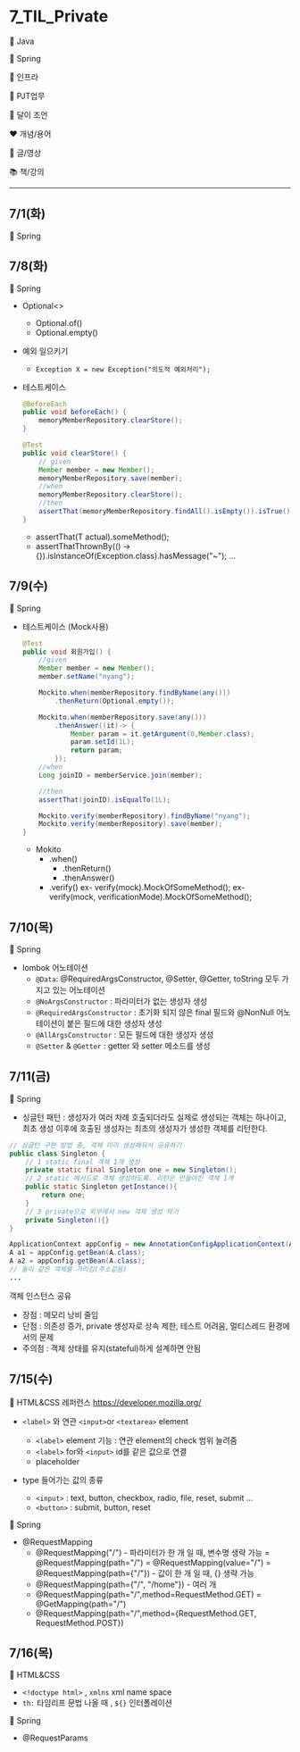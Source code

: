 # 7_TIL_Private

:purple_heart: Java

:green_heart: Spring

:black_heart: 인프라

:handshake: PJT업무

:crescent_moon: 달이 조언​

:heart: 개념/용어

:blue_heart: 글/영상

:books: 책/강의

---

## 7/1(화)
:green_heart: Spring


## 7/8(화)
:green_heart: Spring

- Optional<>
    - Optional.of()
    - Optional.empty()


- 예외 일으키기
    - ``` Exception X = new Exception("의도적 예외처리"); ```
- 테스트케이스
    ```java
    @BeforeEach
    public void beforeEach() {
        memoryMemberRepository.clearStore();
    }

    @Test
    public void clearStore() {
        // given
        Member member = new Member();
        memoryMemberRepository.save(member);
        //when
        memoryMemberRepository.clearStore();
        //then
        assertThat(memoryMemberRepository.findAll().isEmpty()).isTrue();
    }
    ```
    - assertThat(T actual).someMethod();
    - assertThatThrownBy(() -> {}).isInstanceOf(Exception.class).hasMessage("~");
    ...

## 7/9(수)
:green_heart: Spring
- 테스트케이스 (Mock사용)
    ```java
    @Test
    public void 회원가입() {
        //given
        Member member = new Member();
        member.setName("nyang");

        Mockito.when(memberRepository.findByName(any()))
            .thenReturn(Optional.empty());

        Mockito.when(memberRepository.save(any()))
            .thenAnswer((it)-> {
                Member param = it.getArgument(0,Member.class);
                param.setId(1L);
                return param;
            });
        //when
        Long joinID = memberService.join(member);

        //then
        assertThat(joinID).isEqualTo(1L);

        Mockito.verify(memberRepository).findByName("nyang");
        Mockito.verify(memberRepository).save(member);
    }
    ```
    - Mokito
        - .when()
            - .thenReturn()
            - .thenAnswer()
        - .verify()
            ex- verify(mock).MockOfSomeMethod();
            ex- verify(mock, verificationMode).MockOfSomeMethod();

## 7/10(목)
:green_heart: Spring

- lombok 어노테이션
    - `@Data`: @RequiredArgsConstructor, @Setter, @Getter, toString 모두 가지고 있는 어노테이션
    - `@NoArgsConstructor` : 파라미터가 없는 생성자 생성
    - `@RequiredArgsConstructor` : 초기화 되지 않은 final 필드와 @NonNull 어노테이션이 붙은 필드에 대한 생성자 생성
    - `@AllArgsConstructor` : 모든 필드에 대한 생성자 생성
    - `@Setter` & `@Getter` : getter 와 setter 메소드를 생성

## 7/11(금)
:green_heart: Spring
- 싱글턴 패턴 : 생성자가 여러 차례 호출되더라도 실제로 생성되는 객체는 하나이고, 
최초 생성 이후에 호출된 생성자는 최초의 생성자가 생성한 객체를 리턴한다.

```java
// 싱글턴 구현 방법 중, 객체 미리 생성해둬서 공유하기
public class Singleton {
    // 1 static final 객체 1개 생성
    private static final Singleton one = new Singleton();
    // 2 static 메서드로 객체 생성하도록. 리턴은 만들어진 객체 1개
    public static Singleton getInstance(){
        return one;
    }
    // 3 private으로 외부에서 new 객체 생성 막기
    private Singleton(){}
}
```

```java
ApplicationContext appConfig = new AnnotationConfigApplicationContext(Appconfig.class)
A a1 = appConfig.getBean(A.class);
A a2 = appConfig.getBean(A.class);
// 둘이 같은 객체를 가리킴(주소같음)
...
```
객체 인스턴스 공유
- 장점 : 메모리 낭비 줄임
- 단점 : 의존성 증가, private 생성자로 상속 제한, 테스트 어려움, 멀티스레드 환경에서의 문제
- 주의점 : 객체 상태를 유지(stateful)하게 설계하면 안됨

## 7/15(수)
:crescent_moon: HTML&CSS 레퍼런스 https://developer.mozilla.org/
  - `<label>` 와 연관 `<input>`or `<textarea>` element
    - `<label>` element 기능 : 연관 element의 check 범위 늘려줌
    - `<label>` for와 `<input>` id를 같은 값으로 연결
    - placeholder

- type 들어가는 값의 종류
    - `<input>` : text, button, checkbox, radio, file, reset, submit ...
    - `<button>` : submit, button, reset

:green_heart: Spring
- @RequestMapping
    - @RequestMapping("/") - 파라미터가 한 개 일 때, 변수명 생략 가능
    = @RequestMapping(path="/")
    = @RequestMapping(value="/") 
    = @RequestMapping(path={"/"})  - 값이 한 개 일 때, {} 생략 가능
    - @RequestMapping(path={"/", "/home"}) - 여러 개
    - @RequestMapping(path="/",method=RequestMethod.GET)
    = @GetMapping(path="/")
    - @RequestMapping(path="/",method={RequestMethod.GET, RequestMethod.POST})

## 7/16(목)
:crescent_moon: HTML&CSS 
- `<!doctype html>` , `xmlns` xml name space 
- `th:` 타임리프 문법 나올 때 , `${}` 인터폴레이션

:green_heart: Spring
- @RequestParams
